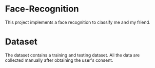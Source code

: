 # Face-Recognition
This project implements a face recognition to classify me and my friend.

# Dataset
The dataset contains a training and testing dataset. All the data are collected manually after obtaining the user's consent.
